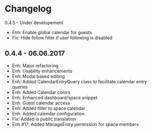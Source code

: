 Changelog
=========
0.4.5 - Under developement
- Enh: Enable global calendar for guests
- Fix: Hide follow filter if user following is disabled

0.4.4 - 06.06.2017
----------------------
- Enh: Major refactoring
- Enh: Usability enhancements
- Enh: Modal based editing
- Enh: Added CalendarEntryQuery class to facilitate calendar entry queries
- Enh: Added Calendar colors
- Enh: Enhanced dashboard/space snippet
- Enh: Guest calendar access
- Enh: Added filter to space calendar
- Enh: Added calendar configuration
- Fix: Added is public translation
- Enh #17: Added ManageEntry permission for space members